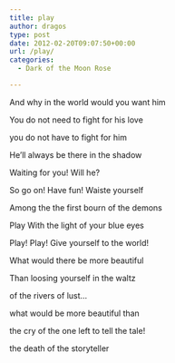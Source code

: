```yaml
---
title: play
author: dragos
type: post
date: 2012-02-20T09:07:50+00:00
url: /play/
categories:
  - Dark of the Moon Rose

---
```

And why in the world would you want him
  
You do not need to fight for his love
  
you do not have to fight for him
  
He&#8217;ll always be there in the shadow
  
Waiting for you! Will he?

So go on! Have fun! Waiste yourself
  
Among the the first bourn of the demons
  
Play With the light of your blue eyes
  
Play! Play! Give yourself to the world!<!--more-->


  
What would there be more beautiful
  
Than loosing yourself in the waltz
  
of the rivers of lust&#8230;

what would be more beautiful than
  
the cry of the one left to tell the tale!
  
the death of the storyteller
